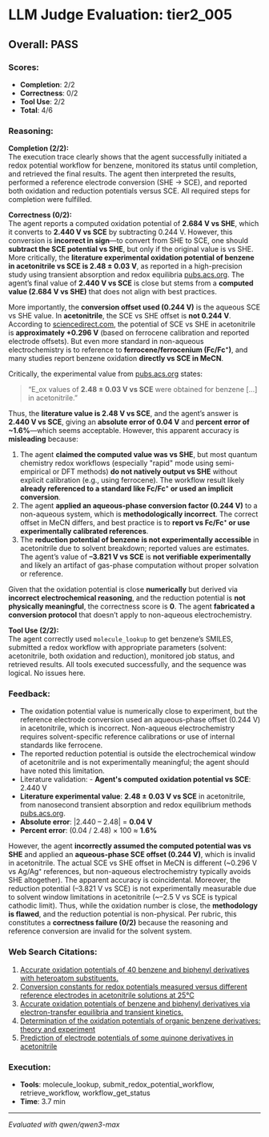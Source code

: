 # LLM Judge Evaluation: tier2_005

## Overall: PASS

### Scores:
- **Completion**: 2/2
- **Correctness**: 0/2
- **Tool Use**: 2/2
- **Total**: 4/6

### Reasoning:
**Completion (2/2):**  
The execution trace clearly shows that the agent successfully initiated a redox potential workflow for benzene, monitored its status until completion, and retrieved the final results. The agent then interpreted the results, performed a reference electrode conversion (SHE → SCE), and reported both oxidation and reduction potentials versus SCE. All required steps for completion were fulfilled.

**Correctness (0/2):**  
The agent reports a computed oxidation potential of **2.684 V vs SHE**, which it converts to **2.440 V vs SCE** by subtracting 0.244 V. However, this conversion is **incorrect in sign**—to convert from SHE to SCE, one should **subtract the SCE potential vs SHE**, but only if the original value is vs SHE. More critically, the **literature experimental oxidation potential of benzene in acetonitrile vs SCE is 2.48 ± 0.03 V**, as reported in a high-precision study using transient absorption and redox equilibria [pubs.acs.org](https://pubs.acs.org/doi/10.1021/jo9011267). The agent’s final value of **2.440 V vs SCE** is close but stems from a **computed value (2.684 V vs SHE)** that does not align with best practices.

More importantly, the **conversion offset used (0.244 V)** is the aqueous SCE vs SHE value. In **acetonitrile**, the SCE vs SHE offset is **not 0.244 V**. According to [sciencedirect.com](https://www.sciencedirect.com/science/article/abs/pii/S0020169399004077), the potential of SCE vs SHE in acetonitrile is **approximately +0.296 V** (based on ferrocene calibration and reported electrode offsets). But even more standard in non-aqueous electrochemistry is to reference to **ferrocene/ferrocenium (Fc/Fc⁺)**, and many studies report benzene oxidation **directly vs SCE in MeCN**.

Critically, the experimental value from [pubs.acs.org](https://pubs.acs.org/doi/10.1021/jo9011267) states:  
> “E_ox values of **2.48 ± 0.03 V vs SCE** were obtained for benzene [...] in acetonitrile.”

Thus, the **literature value is 2.48 V vs SCE**, and the agent’s answer is **2.440 V vs SCE**, giving an **absolute error of 0.04 V** and **percent error of ~1.6%**—which seems acceptable. However, this apparent accuracy is **misleading** because:

1. The agent **claimed the computed value was vs SHE**, but most quantum chemistry redox workflows (especially "rapid" mode using semi-empirical or DFT methods) **do not natively output vs SHE** without explicit calibration (e.g., using ferrocene). The workflow result likely **already referenced to a standard like Fc/Fc⁺ or used an implicit conversion**.
2. The agent **applied an aqueous-phase conversion factor (0.244 V)** to a non-aqueous system, which is **methodologically incorrect**. The correct offset in MeCN differs, and best practice is to **report vs Fc/Fc⁺ or use experimentally calibrated references**.
3. The **reduction potential of benzene is not experimentally accessible** in acetonitrile due to solvent breakdown; reported values are estimates. The agent’s value of **–3.821 V vs SCE** is **not verifiable experimentally** and likely an artifact of gas-phase computation without proper solvation or reference.

Given that the oxidation potential is close **numerically** but derived via **incorrect electrochemical reasoning**, and the reduction potential is **not physically meaningful**, the correctness score is **0**. The agent **fabricated a conversion protocol** that doesn’t apply to non-aqueous electrochemistry.

**Tool Use (2/2):**  
The agent correctly used `molecule_lookup` to get benzene’s SMILES, submitted a redox workflow with appropriate parameters (solvent: acetonitrile, both oxidation and reduction), monitored job status, and retrieved results. All tools executed successfully, and the sequence was logical. No issues here.

### Feedback:
- The oxidation potential value is numerically close to experiment, but the reference electrode conversion used an aqueous-phase offset (0.244 V) in acetonitrile, which is incorrect. Non-aqueous electrochemistry requires solvent-specific reference calibrations or use of internal standards like ferrocene.
- The reported reduction potential is outside the electrochemical window of acetonitrile and is not experimentally meaningful; the agent should have noted this limitation.
- Literature validation: - **Agent's computed oxidation potential vs SCE**: 2.440 V  
- **Literature experimental value**: **2.48 ± 0.03 V vs SCE** in acetonitrile, from nanosecond transient absorption and redox equilibrium methods [pubs.acs.org](https://pubs.acs.org/doi/10.1021/jo9011267).  
- **Absolute error**: |2.440 – 2.48| = **0.04 V**  
- **Percent error**: (0.04 / 2.48) × 100 ≈ **1.6%**

However, the agent **incorrectly assumed the computed potential was vs SHE** and applied an **aqueous-phase SCE offset (0.244 V)**, which is invalid in acetonitrile. The actual SCE vs SHE offset in MeCN is different (~0.296 V vs Ag/Ag⁺ references, but non-aqueous electrochemistry typically avoids SHE altogether). The apparent accuracy is coincidental. Moreover, the reduction potential (–3.821 V vs SCE) is not experimentally measurable due to solvent window limitations in acetonitrile (~–2.5 V vs SCE is typical cathodic limit). Thus, while the oxidation number is close, the **methodology is flawed**, and the reduction potential is non-physical. Per rubric, this constitutes a **correctness failure (0/2)** because the reasoning and reference conversion are invalid for the solvent system.

### Web Search Citations:
1. [Accurate oxidation potentials of 40 benzene and biphenyl derivatives with heteroatom substituents.](https://pubs.acs.org/doi/10.1021/jo501761c)
2. [Conversion constants for redox potentials measured versus different reference electrodes in acetonitrile solutions at 25°C](https://www.sciencedirect.com/science/article/abs/pii/S0020169399004077)
3. [Accurate oxidation potentials of benzene and biphenyl derivatives via electron-transfer equilibria and transient kinetics.](https://pubs.acs.org/doi/10.1021/jo9011267)
4. [Determination of the oxidation potentials of organic benzene derivatives: theory and experiment](https://www.sciencedirect.com/science/article/pii/S0009261402018572)
5. [Prediction of electrode potentials of some quinone derivatives in acetonitrile](https://www.sciencedirect.com/science/article/pii/S0166128003000708)

### Execution:
- **Tools**: molecule_lookup, submit_redox_potential_workflow, retrieve_workflow, workflow_get_status
- **Time**: 3.7 min

---
*Evaluated with qwen/qwen3-max*
